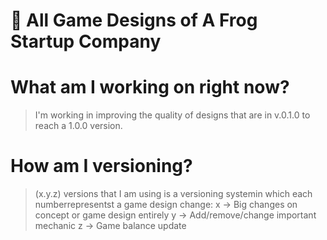 # 🐸  All Game Designs of A Frog Startup Company

# What am I  working on right now?

> I'm working in improving the quality of designs that are in v.0.1.0 to reach a 1.0.0 version.
> 

# How am I versioning?

> (x.y.z) versions that I am using is a versioning systemin  which each numberrepresentst a game design change:
x → Big changes on concept or game design entirely
y → Add/remove/change important mechanic
z → Game balance update
> 
